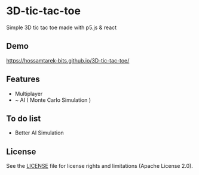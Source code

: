 # 3D-tic-tac-toe
Simple 3D tic tac toe made with p5.js & react

## Demo
https://hossamtarek-bits.github.io/3D-tic-tac-toe/

## Features
- Multiplayer
- ~ AI ( Monte Carlo Simulation )

## To do list
- Better AI Simulation


## License
See the [LICENSE](../blob/master/LICENSE) file for license rights and limitations (Apache License 2.0).
